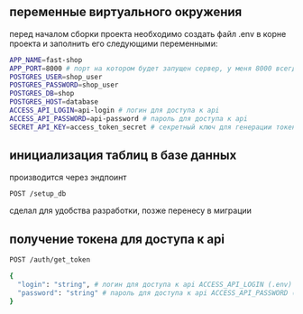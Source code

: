 ## переменные виртуального окружения
перед началом сборки проекта необходимо создать файл .env в корне проекта и заполнить его следующими переменными:

```bash
APP_NAME=fast-shop
APP_PORT=8000 # порт на котором будет запущен сервер, у меня 8000 всегда занят просто
POSTGRES_USER=shop_user
POSTGRES_PASSWORD=shop_user
POSTGRES_DB=shop
POSTGRES_HOST=database
ACCESS_API_LOGIN=api-login # логин для доступа к api
ACCESS_API_PASSWORD=api-password # пароль для доступа к api
SECRET_API_KEY=access_token_secret # секретный ключ для генерации токена
```

## инициализация таблиц в базе данных
производится через эндпоинт

```bash
POST /setup_db
```
сделал для удобства разработки, позже перенесу в миграции

## получение токена для доступа к api

```bash
POST /auth/get_token

{
  "login": "string", # логин для доступа к api ACCESS_API_LOGIN (.env)
  "password": "string" # пароль для доступа к api ACCESS_API_PASSWORD (.env)
}
```